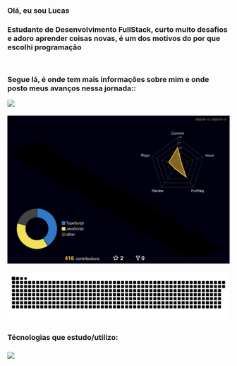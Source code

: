 
<h3>Olá, eu sou Lucas <h3>
 
<p>Estudante de Desenvolvimento FullStack, curto muito desafios e adoro aprender coisas novas, é um dos motivos do por que escolhi programação<p>
 </br>
 <p>Segue lá, é onde tem mais informações sobre mim e onde posto meus avanços nessa jornada::</p> 
<a href="https://www.linkedin.com/in/lucas-rodrigues-da-silva-168274201/">
 <img src="https://skillicons.dev/icons?i=linkedin">
</a>
 </br>


![](./profile-3d-contrib/profile-night-rainbow.svg)

 <picture>
  <source media="(prefers-color-scheme: dark)" srcset="github-snake-dark.svg">
  <source media="(prefers-color-scheme: light)" srcset="github-snake.svg">
</picture>
 
![snake gif](https://github.com/lucasrodrigues23/lucasrodrigues23/blob/output/github-contribution-grid-snake.svg)

 <h3>Técnologias que estudo/utilizo:<h3>
    <img src="https://skillicons.dev/icons?i=html,css,js,vscode,react,redux,sass,ts,git,github,figma,nodejs,postgres,express,jest,python" />
